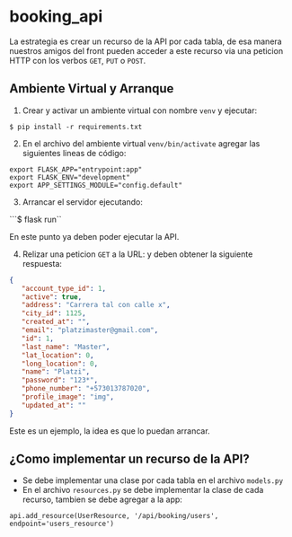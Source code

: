 # booking_api

La estrategia es crear un recurso de la API por cada tabla, de esa manera nuestros amigos del front pueden acceder a este recurso via una peticion HTTP con los verbos `GET`, `PUT` o `POST`.

## Ambiente Virtual y Arranque

1. Crear y activar un ambiente virtual con nombre `venv` y ejecutar:

```$ pip install -r requirements.txt ```

2. En el archivo del ambiente virtual ```venv/bin/activate``` agregar las siguientes lineas de código:

```
export FLASK_APP="entrypoint:app"
export FLASK_ENV="development"
export APP_SETTINGS_MODULE="config.default"
```
3. Arrancar el servidor ejecutando:

```$ flask run``

En este punto ya deben poder ejecutar la API.

4. Relizar una peticion ```GET``` a la URL: 
 y deben obtener la siguiente respuesta:

 ``` json
{
    "account_type_id": 1,
    "active": true,
    "address": "Carrera tal con calle x",
    "city_id": 1125,
    "created_at": "",
    "email": "platzimaster@gmail.com",
    "id": 1,
    "last_name": "Master",
    "lat_location": 0,
    "long_location": 0,
    "name": "Platzi",
    "password": "123*",
    "phone_number": "+573013787020",
    "profile_image": "img",
    "updated_at": ""
}
 ```
Este es un ejemplo, la idea es que lo puedan arrancar.

## ¿Como implementar un recurso de la API?

* Se debe implementar una clase por cada tabla en el archivo `models.py`
* En el archivo `resources.py` se debe implementar la clase de cada recurso, tambien se debe agregar a la app:

``` api.add_resource(UserResource, '/api/booking/users', endpoint='users_resource') ```


